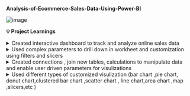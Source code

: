 **Analysis-of-Ecommerce-Sales-Data-Using-Power-BI**

![image](https://user-images.githubusercontent.com/98225415/225492407-e7a9a096-840f-4a30-b603-ba0c8812d696.png)


**:bulb: Project Learnings**

 <details>
           <summary>Created interactive dashboard to track and analyze online sales data</summary>
           <p>Content 1 Content 1 Content 1 Content 1 Content 1</p>
  </details>
  
  <details>
           <summary>Used complex parameters to drill down in workheet and customization using filters and slicers</summary>
           <p>Content 1 Content 1 Content 1 Content 1 Content 1</p>
         </details>
         
  <details>
           <summary>Created connections , join new tables, calculations to manipulate data and enable user driven parameters for visulizations</summary>
           <p>Content 1 Content 1 Content 1 Content 1 Content 1</p>
         </details>
         
  <details>
           <summary>Used different types of customized visulization (bar chart ,pie chart, donut chart,clustered bar chart ,scatter chart , line chart,area chart ,map ,slicers,etc )</summary>
           <p>Content 1 Content 1 Content 1 Content 1 Content 1</p>
         </details>
         
         
         
  
